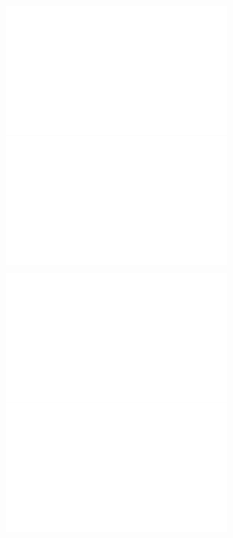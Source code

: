 <style>
  img {
    display: inline;
  }
</style>
![](https://raw.githubusercontent.com/adamamer1801/github-stats/master/generated/overview.svg#gh-dark-mode-only)
![](https://raw.githubusercontent.com/adamamer1801/github-stats/master/generated/overview.svg#gh-light-mode-only)

![](https://raw.githubusercontent.com/adamamer1801/github-stats/master/generated/languages.svg#gh-dark-mode-only)
![](https://raw.githubusercontent.com/adamamer1801/github-stats/master/generated/languages.svg#gh-light-mode-only)
